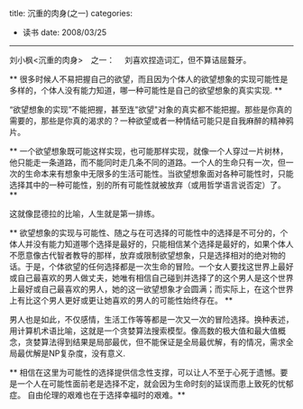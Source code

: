 title: 沉重的肉身(之一)
categories:
- 读书
date: 2008/03/25
---

刘小枫<沉重的肉身>　之一：　
刘喜欢捏造词汇，但不算诘屈聱牙。

**  很多时候人不易把握自己的欲望，而且因为个体人的欲望想象的实现可能性是多样的，个体人没有能力知道，哪一种可能性是自己的欲望想象的真实实现. **

“欲望想象的实现”不能把握，甚至连"欲望"对象的真实都不能把握。那些是你真的需要的，那些是你真的渴求的？一种欲望或者一种情结可能只是自我麻醉的精神鸦片。

**  一个欲望想象既可能这样实现，也可能那样实现，就像一个人穿过一片树林，他只能走一条道路，而不能同时走几条不同的道路。一个人的生命只有一次，但一次的生命本来有想象中无限多的生活可能性。当欲望想象面对各种可能性时，只能选择其中的一种可能性，别的所有可能性就被放弃（或用哲学语言说否定）了。 **

这就像昆德拉的比喻，人生就是第一排练。

**  欲望想象的实现与可能性、随之与在可选择的可能性中的选择是不可分的，个体人并没有能力知道哪个选择是最好的，只能相信某个选择是最好的，如果个体人不愿意像古代智者教导的那样，放弃或限制欲望想象，只是选择相对的绝对物的话。于是，个体欲望的任何选择都是一次生命的冒险。一个女人要找这世界上最好或自己最喜欢的男人做丈夫，她唯有相信自己碰到并选择了的这个男人是这个世界上最好或自己最喜欢的男人，她的这一欲望想象才会圆满；而实际上，在这个世界上有比这个男人更好或更让她喜欢的男人的可能性始终存在。 **

男人也是如此，不仅感情，生活工作等等都是一次又一次的冒险选择。换种表述，用计算机术语比喻，这就是一个贪婪算法搜索模型。像高数的极大值和最大值概念，贪婪算法得到结果是局部最优，但不能保证是全局最优解，有的情况，需求全局最优解是NP复杂度，没有意义.

**  相信在这里为可能性的选择提供信念性支撑，可以让人不至于心死于遗憾。要是一个人在可能性面前老是选择不定，就会因为生命时刻的延误而患上致死的忧郁症。
  自由伦理的艰难也在于选择幸福时的艰难。**
